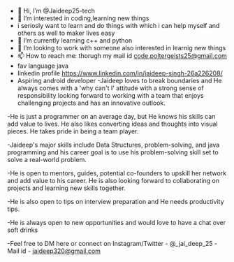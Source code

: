- 👋 Hi, I’m @Jaideep25-tech
- 👀 I’m interested in coding,learning new things
- i seriosly want to learn and do things with which i can help myself and others as well to maker lives easy
- 🌱 I’m currently learning c++ and python
- 💞️ I’m looking to work with someone also interested in learnig new things
- 📫 How to reach me: thorugh my mail id code.poltergeists25@gmail.com
- fav language java
- linkedin profile https://www.linkedin.com/in/jaideep-singh-26a226208/
- Aspiring android developer
-Jaideep loves to break boundaries and He always comes with a 'why can't I' attitude with a strong sense of responsibility looking forward to working with a team that enjoys challenging projects and has an innovative outlook.

-He is just a programmer on an average day, but He knows his skills can add value to lives. He also likes converting ideas and thoughts into visual pieces. He takes pride in being a team player.

-Jaideep's major skills include Data Structures, problem-solving, and java programming and his career goal is to use his problem-solving skill set to solve a real-world problem.

-He is open to mentors, guides, potential co-founders to upskill her network and add value to his career. He is also looking forward to collaborating on projects and learning new skills together.

-He is also open to tips on interview preparation and He needs productivity tips.

-He is always open to new opportunities and would love to have a chat over soft drinks

-Feel free to DM here or connect on Instagram/Twitter - @_jai_deep_25
-Mail id - jaideep320@gmail.com
